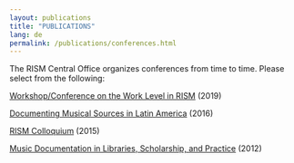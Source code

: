 ```yaml
---
layout: publications
title: "PUBLICATIONS"
lang: de
permalink: /publications/conferences.html
---
```


The RISM Central Office organizes conferences from time to time. Please select from the following:

[Workshop/Conference on the Work Level in RISM](/de/publikationen/werkebene-2019.html) (2019)

[Documenting Musical Sources in Latin America](/de/publikationen/latin-america-conference-2016.html) (2016)

[RISM Colloquium](/de/publikationen/colloquium-2015.html) (2015)

[Music Documentation in Libraries, Scholarship, and Practice](/de/publikationen/konferenz-2012.html) (2012)